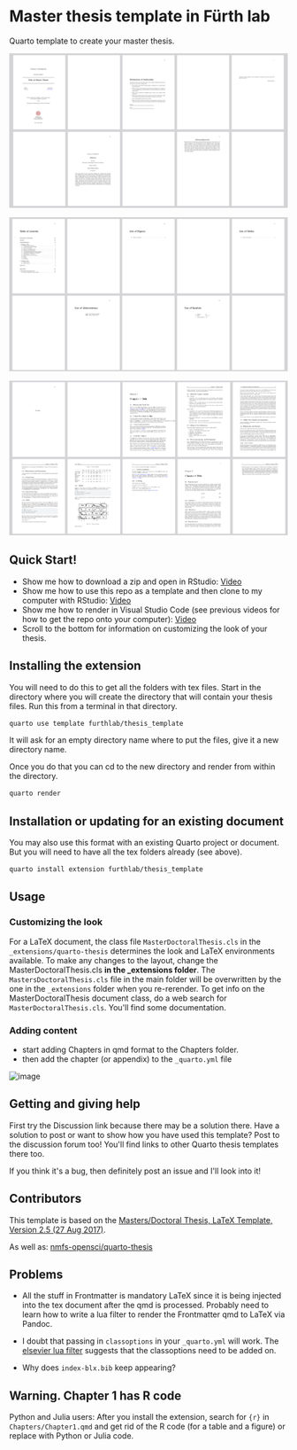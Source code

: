 
# Master thesis template  in Fürth lab

Quarto template to create your master thesis.

![](./README_files/01.png)

![](./README_files/02.png)

![](./README_files/03.png)

## Quick Start!

* Show me how to download a zip and open in RStudio: [Video](https://youtu.be/33l8GhtUfnU)
* Show me how to use this repo as a template and then clone to my computer with RStudio: [Video](https://youtu.be/smzNQtogSaI)
* Show me how to render in Visual Studio Code (see previous videos for how to get the repo onto your computer): [Video](https://youtu.be/IJe3A8-Ee2E)
* Scroll to the bottom for information on customizing the look of your thesis.


## Installing the extension

You will need to do this to get all the folders with tex files. Start in the directory where you will create the directory that will contain your thesis files. Run this from a terminal in that directory.

```bash
quarto use template furthlab/thesis_template
```

It will ask for an empty directory name where to put the files, give it a new directory name.

Once you do that you can cd to the new directory and render from within the directory.

```bash
quarto render
```

## Installation or updating for an existing document

You may also use this format with an existing Quarto project or document. But you will need to have all the tex folders already (see above).

```bash
quarto install extension furthlab/thesis_template
```

## Usage

### Customizing the look

For a LaTeX document, the class file `MasterDoctoralThesis.cls` in the `_extensions/quarto-thesis` determines the look and LaTeX environments available. To make any changes to the layout, change the MasterDoctoralThesis.cls **in the _extensions folder**. The `MastersDoctoralThesis.cls` file in the main folder will be overwritten by the one in the `_extensions` folder when you re-rerender.  To get info on the MasterDoctoralThesis document class, do a web search for `MasterDoctoralThesis.cls`. You'll find some documentation.

### Adding content

* start adding Chapters in qmd format to the Chapters folder.
* then add the chapter (or appendix) to the `_quarto.yml` file

<img width="305" alt="image" src="https://github.com/nmfs-opensci/quarto-thesis/assets/2545978/3cbd21f5-185f-4930-8699-a623af15fd84">


## Getting and giving help

First try the Discussion link because there may be a solution there. Have a solution to post or want to show how you have used this template? Post to the discussion forum too! You'll find links to other Quarto thesis templates there too.

If you think it's a bug, then definitely post an issue and I'll look into it! 

## Contributors

This template is based on the [Masters/Doctoral Thesis, LaTeX Template, Version 2.5 (27 Aug 2017)](https://www.latextemplates.com/template/masters-doctoral-thesis). 

As well as: [nmfs-opensci/quarto-thesis](https://contrib.rocks/image?repo=nmfs-opensci/quarto-thesis)

## Problems

* All the stuff in Frontmatter is mandatory LaTeX since it is being injected into the tex document after the qmd is processed. Probably need to learn how to write a lua filter to render the Frontmatter qmd to LaTeX via Pandoc.

* I doubt that passing in `classoptions` in your `_quarto.yml` will work. The [elsevier lua filter](https://github.com/quarto-journals/elsevier/blob/main/_extensions/elsevier/elsevier.lua) suggests that the classoptions need to be added on.

* Why does `index-blx.bib` keep appearing?

## Warning. Chapter 1 has R code

Python and Julia users: After you install the extension, search for `{r}` in `Chapters/Chapter1.qmd` and get rid of the R code (for a table and a figure) or replace with Python or Julia code.
